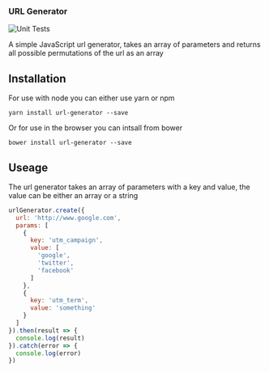 ### URL Generator

![Unit Tests](https://travis-ci.org/JonWatkins/url-generator.svg?branch=master)

A simple JavaScript url generator, takes an array of parameters and returns all possible permutations of the url as an array

## Installation

For use with node you can either use yarn or npm

```
yarn install url-generator --save
```

Or for use in the browser you can intsall from bower
```
bower install url-generator --save
```

## Useage

The url generator takes an array of parameters with a key and value, the value can be either an array or a string

```JavaScript
urlGenerator.create({
  url: 'http://www.google.com', 
  params: [
    {
      key: 'utm_campaign',
      value: [
        'google',
        'twitter',
        'facebook'
      ]
    },
    {
      key: 'utm_term',
      value: 'something'
    }
  ]
}).then(result => {
  console.log(result)
}).catch(error => {
  console.log(error)
})
```